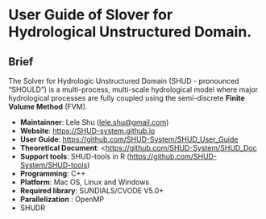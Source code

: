 # User Guide of Slover for Hydrological Unstructured Domain.

## Brief

The Solver for Hydrologic Unstructured Domain  (SHUD - pronounced  “SHOULD”) is a multi-process, multi-scale hydrological model where major  hydrological processes are fully coupled using the semi-discrete **Finite Volume Method** (FVM).

- **Maintainner**: Lele Shu ([lele.shu@gmail.com](mailto:lele.shu@gmail.com))
- **Website**: <https://SHUD-system.github.io>
- **User Guide**: https://github.com/SHUD-System/SHUD_User_Guide
- **Theoretical Document**: <https://github.com/SHUD-System/SHUD_Doc
- **Support tools**: SHUD-tools in R (<https://github.com/SHUD-System/SHUD-tools>)
- **Programming**: C++
- **Platform**: Mac OS, Linux and Windows
- **Required library**:  SUNDIALS/CVODE V5.0+
- **Parallelization** : OpenMP
- SHUDR